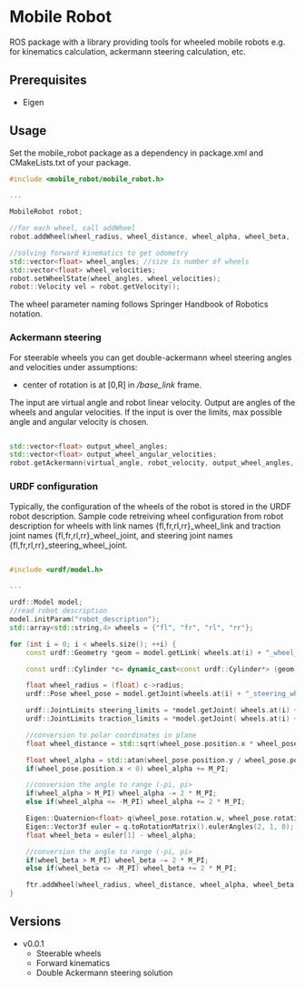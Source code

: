 # Mobile Robot

ROS package with a library providing tools for wheeled mobile robots e.g. for kinematics calculation, ackermann steering calculation, etc.

## Prerequisites

* Eigen

## Usage

Set the mobile_robot package as a dependency in package.xml and CMakeLists.txt of your package. 

```cpp
#include <mobile_robot/mobile_robot.h>

...

MobileRobot robot;

//for each wheel, call addWheel
robot.addWheel(wheel_radius, wheel_distance, wheel_alpha, wheel_beta,  max_angular_speed, min_steering_angle, max_steering_angle);

//solving forward kinematics to get odometry
std::vector<float> wheel_angles; //size is number of wheels
std::vector<float> wheel_velocities;
robot.setWheelState(wheel_angles, wheel_velocities);
robot::Velocity vel = robot.getVelocity();

```

The wheel parameter naming follows Springer Handbook of Robotics notation.


### Ackermann steering

For steerable wheels you can get double-ackermann wheel steering angles and velocities under assumptions:

* center of rotation is at [0,R] in _/base\_link_ frame.

The input are virtual angle and robot linear velocity. Output are angles of the wheels and angular velocities. If the input is over the limits, max possible angle and angular velocity is chosen.


```cpp

std::vector<float> output_wheel_angles;
std::vector<float> output_wheel_angular_velocities;
robot.getAckermann(virtual_angle, robot_velocity, output_wheel_angles, output_wheel_angular_velocities);

```

### URDF configuration

Typically, the configuration of the wheels of the robot is stored in the URDF robot description. Sample code retreiving wheel configuration from robot description for wheels with link names {fl,fr,rl,rr}\_wheel\_link and traction joint names {fl,fr,rl,rr}\_wheel\_joint, and steering joint names {fl,fr,rl,rr}\_steering\_wheel\_joint.

```cpp

#include <urdf/model.h>

...

urdf::Model model;
//read robot description
model.initParam("robot_description"); 
std::array<std::string,4> wheels = {"fl", "fr", "rl", "rr"};

for (int i = 0; i < wheels.size(); ++i) {
	const urdf::Geometry *geom = model.getLink( wheels.at(i) + "_wheel_link" )->collision->geometry.get();

	const urdf::Cylinder *c= dynamic_cast<const urdf::Cylinder*> (geom) ;

	float wheel_radius = (float) c->radius;
	urdf::Pose wheel_pose = model.getJoint(wheels.at(i) + "_steering_wheel_joint" )->parent_to_joint_origin_transform;

	urdf::JointLimits steering_limits = *model.getJoint( wheels.at(i) + "_steering_wheel_joint" )->limits;
	urdf::JointLimits traction_limits = *model.getJoint( wheels.at(i) + "_wheel_joint" )->limits;

	//conversion to polar coordinates in plane
	float wheel_distance = std::sqrt(wheel_pose.position.x * wheel_pose.position.x + wheel_pose.position.y * wheel_pose.position.y );

	float wheel_alpha = std::atan(wheel_pose.position.y / wheel_pose.position.x);
	if(wheel_pose.position.x < 0) wheel_alpha += M_PI;

	//conversion the angle to range (-pi, pi>
	if(wheel_alpha > M_PI) wheel_alpha -= 2 * M_PI;
	else if(wheel_alpha <= -M_PI) wheel_alpha += 2 * M_PI;

	Eigen::Quaternion<float> q(wheel_pose.rotation.w, wheel_pose.rotation.x, wheel_pose.rotation.y,wheel_pose.rotation.z);
	Eigen::Vector3f euler = q.toRotationMatrix().eulerAngles(2, 1, 0);
	float wheel_beta = euler[1] - wheel_alpha;

	//conversion the angle to range (-pi, pi>
	if(wheel_beta > M_PI) wheel_beta -= 2 * M_PI;
	else if(wheel_beta <= -M_PI) wheel_beta += 2 * M_PI;

	ftr.addWheel(wheel_radius, wheel_distance, wheel_alpha, wheel_beta,  traction_limits.velocity, steering_limits.lower, steering_limits.upper);
}
```


## Versions

* v0.0.1
	* Steerable wheels
	* Forward kinematics
	* Double Ackermann steering solution